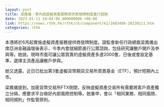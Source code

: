 ```yaml
---
layout: post
title: 梁鳳儀：季內就虛擬資產服務提供商發牌制度進行諮詢
date: 2023-01-11 19:04:04.000000000 +08:00
link: https://news.rthk.hk/rthk/ch/component/k2/1683480-20230111.htm
categories: rthk
---
```


本港將於6月起實施虛擬資產服務提供商發牌制度。證監會新任行政總裁梁鳳儀出席亞洲金融論壇後表示，今季內會就細節進行公眾諮詢，包括研究讓散戶開戶及參與等。她說，現時市面可讓公眾買賣的虛擬資產多達2000隻，日後或會設定基準，選擇主流產品讓散戶參與。

她又透露，近日已批出第3隻虛擬貨幣期貨交易所買賣基金（ETF），預計短期內上市。

梁鳳儀提到，加密貨幣交易所FTX倒閉，反映虛擬資產交易所有需要將客戶資產獨立分隔，應要求平台做好內部風險控制等。她重申，會以「相同業務、相同風險、相同規則」作監管原則。
